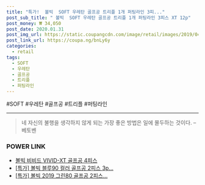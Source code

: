 ```yaml
--- 
title: "특가!  볼빅  SOFT 우레탄 골프공 트리플 1개 퍼팅라인 3피..." 
post_sub_title: " 볼빅  SOFT 우레탄 골프공 트리플 1개 퍼팅라인 3피스 XT 12p" 
post_money: ₩ 34,050 
post_date: 2020.01.31 
post_img_url: https://static.coupangcdn.com/image/retail/images/2019/04/11/16/9/9b70e9b0-97ba-4138-905b-24c695e65d85.jpg 
post_link_url: https://coupa.ng/bnLy6y 
categories: 
  - retail 
tags: 
  - SOFT 
  - 우레탄 
  - 골프공 
  - 트리플 
  - 퍼팅라인 
--- 
```

  #SOFT #우레탄 #골프공 #트리플 #퍼팅라인 
<hr> 

> 네 자신의 불행을 생각하지 않게 되는 가장 좋은 방법은 일에 몰두하는 것이다. – 베토벤 


### POWER LINK

* <a href="https://blog.naver.com/sakai111/221784227209" target="_blank">볼빅 비비드 VIVID-XT 골프공 4피스</a>
* <a href="https://blog.naver.com/an0733/221791864704" target="_blank">[특가] 볼빅 블루90 컬러 골프공 2피스 3p...</a>
* <a href="https://blog.naver.com/sakai111/221792022665" target="_blank">[특가] 볼빅 2019 그린80 골프공 2피스...</a>
